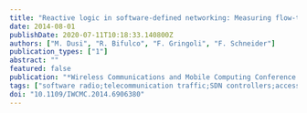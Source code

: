 ```yaml
---
title: "Reactive logic in software-defined networking: Measuring flow-table requirements"
date: 2014-08-01
publishDate: 2020-07-11T10:18:33.140800Z
authors: ["M. Dusi", "R. Bifulco", "F. Gringoli", "F. Schneider"]
publication_types: ["1"]
abstract: ""
featured: false
publication: "*Wireless Communications and Mobile Computing Conference (IWCMC), 2014 International*"
tags: ["software radio;telecommunication traffic;SDN controllers;access network scenarios;core network scenarios;flow-table requirements;reactive flow configuration;reactive logic;software-defined networking;traffic engineering flexibility;traffic traces;Ports (Computers);Size measurement;Switches;Network communications;Software-Defined-Networking;network measurements"]
doi: "10.1109/IWCMC.2014.6906380"
---
```


